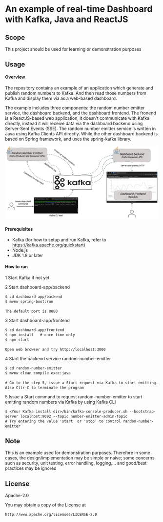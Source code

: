 # An example of real-time Dashboard with Kafka, Java and ReactJS

## Scope

This project should be used for learning or demonstration purposes

## Usage 

####  Overview

The repository contains an example of an application which generate and publish random numbers to Kafka. And then read those numbers from Kafka and display them via as a web-based dashboard. 

The example includes three components: the random number emitter service, the dashboard backend, and the dashboard frontend. The fronend is a ReactJS-based web application, it doesn't communicate with Kafka directly, instead it will receive data via the dashboard backend using Server-Sent Events (SSE). The random number emitter service is written in Java using Kafka Clients API directly. While the other dashboard backend is based on Spring framework, and uses the spring-kafka library.

![Architecture Diagram](misc/architecture.jpg)

#### Prerequisites

- Kafka (for how to setup and run Kafka, refer to https://kafka.apache.org/quickstart)
- Node.js
- JDK 1.8 or later

#### How to run

1 Start Kafka if not yet

2 Start dashboard-app/backend

~~~
$ cd dashboard-app/backend
$ mvnw spring-boot:run

The default port is 8080
~~~

3 Start dashboard-app/frontend

~~~
$ cd dashboard-app/frontend
$ npm install   # once time only
$ npm start

Open web browser and try http://localhost:3000
~~~

4 Start the backend service random-number-emitter

~~~
$ cd random-number-emitter
$ mvnw clean compile exec:java

# Go to the step 5, issue a Start request via Kafka to start emitting. Also Cltr-C to terminate the program
~~~

5 Issue a Start command to request random-number-emitter to start emitting random numbers via Kafka by using Kafka CLI

~~~
$ <Your Kafka install dir>/bin/kafka-console-producer.sh --bootstrap-server localhost:9092 --topic number-emitter-admin-topic
# Try entering the value 'start' or 'stop' to control random-number-emitter
 ~~~


## Note

This is an example used for demonstration purposes. Therefore in some cases, the design/implementation may be simple or naive; some concerns such as security, unit testing, error handling, logging,... and good/best practices may be ignored

## License

Apache-2.0 

You may obtain a copy of the License at

    http://www.apache.org/licenses/LICENSE-2.0
